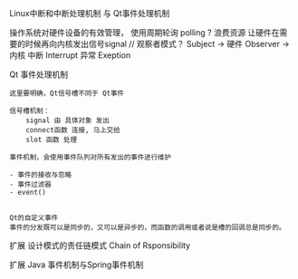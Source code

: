 
Linux中断和中断处理机制 与 Qt事件处理机制


操作系统对硬件设备的有效管理，
    使用周期轮询 polling ? 浪费资源
    让硬件在需要的时候再向内核发出信号signal
    // 观察者模式？
    Subject -> 硬件
    Observer ->内核
中断 Interrupt
异常 Exeption


Qt 事件处理机制

    这里要明确，Qt信号槽不同于 Qt事件

    信号槽机制：
        signal 由 具体对象 发出
        connect函数 连接, 马上交给
        slot 函数 处理

    事件机制，会使用事件队列对所有发出的事件进行维护

    - 事件的接收与忽略
    - 事件过滤器
    - event()


    Qt的自定义事件
    事件的分发既可以是同步的，又可以是异步的，而函数的调用或者说是槽的回调总是同步的。
    






扩展 设计模式的责任链模式 Chain of Rsponsibility


    
扩展 Java 事件机制与Spring事件机制







